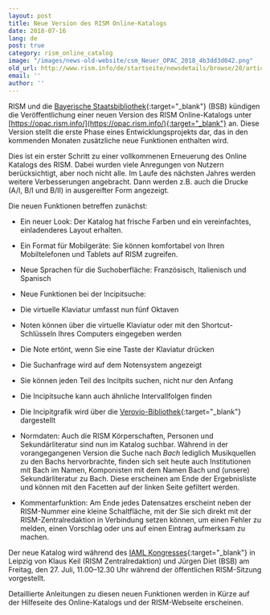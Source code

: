 ```yaml
---
layout: post
title: Neue Version des RISM Online-Katalogs
date: 2018-07-16
lang: de
post: true
category: rism_online_catalog
image: "/images/news-old-website/csm_Neuer_OPAC_2018_4b3dd3d042.png"
old_url: http://www.rism.info/de/startseite/newsdetails/browse/20/article/64/new-version-of-the-rism-online-catalog-1.html
email: ''
author: ''
---
```


RISM und die [Bayerische Staatsbibliothek](https://www.bsb-muenchen.de/){:target="_blank"} (BSB) kündigen die Veröffentlichung einer neuen Version des RISM Online-Katalogs unter [https://opac.rism.info/](https://opac.rism.info/){:target="_blank"} an. Diese Version stellt die erste Phase eines Entwicklungsprojekts dar, das in den kommenden Monaten zusätzliche neue Funktionen enthalten wird.

Dies ist ein erster Schritt zu einer vollkommenen Erneuerung des Online Katalogs des RISM. Dabei wurden viele Anregungen von Nutzern berücksichtigt, aber noch nicht alle. Im Laufe des nächsten Jahres werden weitere Verbesserungen angebracht. Dann werden z.B. auch die Drucke (A/I, B/I und B/II) in ausgereifter Form angezeigt.

Die neuen Funktionen betreffen zunächst:

- Ein neuer Look: Der Katalog hat frische Farben und ein vereinfachtes, einladenderes Layout erhalten.
- Ein Format für Mobilgeräte: Sie können komfortabel von Ihren Mobiltelefonen und Tablets auf RISM zugreifen.
- Neue Sprachen für die Suchoberfläche: Französisch, Italienisch und Spanisch
- Neue Funktionen bei der Incipitsuche:
- Die virtuelle Klaviatur umfasst nun fünf Oktaven
- Noten können über die virtuelle Klaviatur oder mit den Shortcut-Schlüsseln Ihres Computers eingegeben werden
- Die Note ertönt, wenn Sie eine Taste der Klaviatur drücken
- Die Suchanfrage wird auf dem Notensystem angezeigt
- Sie können jeden Teil des Incitpits suchen, nicht nur den Anfang
- Die Incipitsuche kann auch ähnliche Intervallfolgen finden
- Die Incipitgrafik wird über die [Verovio-Bibliothek](https://www.verovio.org/){:target="_blank"} dargestellt

- Normdaten: Auch die RISM Körperschaften, Personen und Sekundärliteratur sind nun im Katalog suchbar. Während in der vorangegangenen Version die Suche nach _Bach_ lediglich Musikquellen zu den Bachs hervorbrachte, finden sich seit heute auch Institutionen mit Bach im Namen, Komponisten mit dem Namen Bach und (unsere) Sekundärliteratur zu Bach. Diese erscheinen am Ende der Ergebnisliste und können mit den Facetten auf der linken Seite gefiltert werden.
- Kommentarfunktion: Am Ende jedes Datensatzes erscheint neben der RISM-Nummer eine kleine Schaltfläche, mit der Sie sich direkt mit der RISM-Zentralredaktion in Verbindung setzen können, um einen Fehler zu melden, einen Vorschlag oder uns auf einen Eintrag aufmerksam zu machen.

Der neue Katalog wird während des [IAML Kongresses](https://iamlleipzig2018.sched.com/){:target="_blank"} in Leipzig von Klaus Keil (RISM Zentralredaktion) und Jürgen Diet (BSB) am Freitag, den 27. Juli, 11.00–12.30 Uhr während der öffentlichen RISM-Sitzung vorgestellt.

Detaillierte Anleitungen zu diesen neuen Funktionen werden in Kürze auf der Hilfeseite des Online-Katalogs und der RISM-Webseite erscheinen.
